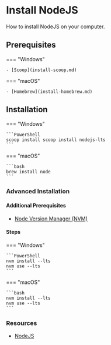# Install NodeJS

How to install NodeJS on your computer.

## Prerequisites

=== "Windows"

    - [Scoop](install-scoop.md)

=== "macOS"

    - [Homebrew](install-homebrew.md)

## Installation

=== "Windows"

    ```PowerShell
    scoop install scoop install nodejs-lts
    ```

=== "macOS"

    ```bash
    brew install node
    ```

### Advanced Installation

#### Additional Prerequisites

- [Node Version Manager (NVM)](install-nvm.md)

#### Steps

=== "Windows"

    ```PowerShell
    nvm install --lts
    nvm use --lts
    ```

=== "macOS"

    ```bash
    nvm install --lts
    nvm use --lts
    ```

### Resources

- [NodeJS](https://nodejs.org/)
